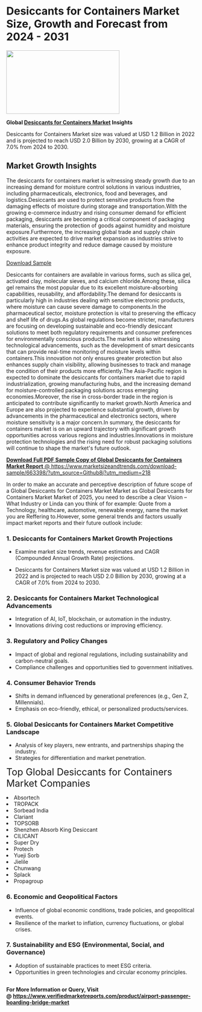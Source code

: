 <H1>Desiccants for Containers Market Size, Growth and Forecast from 2024 - 2031</H1><img class="aligncenter size-medium wp-image-584254" src="https://thirdeyenews.in/wp-content/uploads/2024/09/Global-Market-Research-300x168.jpeg" alt="" width="300" height="168" /><p><strong>Global&nbsp;<a href="https://www.marketsizeandtrends.com/download-sample/663398/?utm_source=Github8j?utm_medium=218">Desiccants for Containers Market</a> Insights</strong></p><p>Desiccants for Containers Market size was valued at USD 1.2 Billion in 2022 and is projected to reach USD 2.0 Billion by 2030, growing at a CAGR of 7.0% from 2024 to 2030.</p><p><h2>Market Growth Insights</h2> <p>The desiccants for containers market is witnessing steady growth due to an increasing demand for moisture control solutions in various industries, including pharmaceuticals, electronics, food and beverages, and logistics.Desiccants are used to protect sensitive products from the damaging effects of moisture during storage and transportation.With the growing e-commerce industry and rising consumer demand for efficient packaging, desiccants are becoming a critical component of packaging materials, ensuring the protection of goods against humidity and moisture exposure.Furthermore, the increasing global trade and supply chain activities are expected to drive market expansion as industries strive to enhance product integrity and reduce damage caused by moisture exposure.</p> <p><a href="#">Download Sample</a></p> <p>Desiccants for containers are available in various forms, such as silica gel, activated clay, molecular sieves, and calcium chloride.Among these, silica gel remains the most popular due to its excellent moisture-absorbing capabilities, reusability, and affordability.The demand for desiccants is particularly high in industries dealing with sensitive electronic products, where moisture can cause severe damage to components.In the pharmaceutical sector, moisture protection is vital to preserving the efficacy and shelf life of drugs.As global regulations become stricter, manufacturers are focusing on developing sustainable and eco-friendly desiccant solutions to meet both regulatory requirements and consumer preferences for environmentally conscious products.The market is also witnessing technological advancements, such as the development of smart desiccants that can provide real-time monitoring of moisture levels within containers.This innovation not only ensures greater protection but also enhances supply chain visibility, allowing businesses to track and manage the condition of their products more efficiently.The Asia-Pacific region is expected to dominate the desiccants for containers market due to rapid industrialization, growing manufacturing hubs, and the increasing demand for moisture-controlled packaging solutions across emerging economies.Moreover, the rise in cross-border trade in the region is anticipated to contribute significantly to market growth.North America and Europe are also projected to experience substantial growth, driven by advancements in the pharmaceutical and electronics sectors, where moisture sensitivity is a major concern.In summary, the desiccants for containers market is on an upward trajectory with significant growth opportunities across various regions and industries.Innovations in moisture protection technologies and the rising need for robust packaging solutions will continue to shape the market's future outlook.</p> <p><a href="#"></p><p><span class=""><strong>Download Full PDF Sample Copy of Global Desiccants for Containers Market Report</strong> @ <a href="https://www.marketsizeandtrends.com/download-sample/663398/?utm_source=Github8j?utm_medium=218" target="_blank">https://www.marketsizeandtrends.com/download-sample/663398/?utm_source=Github8j?utm_medium=218</a></span></p><p>In order to make an accurate and perceptive description of future scope of a Global&nbsp;Desiccants for Containers Market Market as Global&nbsp;Desiccants for Containers Market Market of 2025, you need to describe a clear Vision &ndash; What Industry or Linda can you think of for example: Quote from a Technology, healthcare, automotive, renewable energy, name the market you are Reffering to.However, some general trends and factors usually impact market reports and their future outlook include:</p><h3>1.&nbsp;<strong>Desiccants for Containers Market Growth Projections</strong></h3><ul><li>Examine market size trends, revenue estimates and CAGR (Compounded Annual Growth Rate) projections.</li><li><p>Desiccants for Containers Market size was valued at USD 1.2 Billion in 2022 and is projected to reach USD 2.0 Billion by 2030, growing at a CAGR of 7.0% from 2024 to 2030.</p></li></ul><h3>2.&nbsp;<strong>Desiccants for Containers Market Technological Advancements</strong></h3><ul><li>Integration of AI, IoT, blockchain, or automation in the industry.</li><li>Innovations driving cost reductions or improving efficiency.</li></ul><h3>3.&nbsp;<strong>Regulatory and Policy Changes</strong></h3><ul><li>Impact of global and regional regulations, including sustainability and carbon-neutral goals.</li><li>Compliance challenges and opportunities tied to government initiatives.</li></ul><h3>4.&nbsp;<strong>Consumer Behavior Trends</strong></h3><ul><li>Shifts in demand influenced by generational preferences (e.g., Gen Z, Millennials).</li><li>Emphasis on eco-friendly, ethical, or personalized products/services.</li></ul><h3>5.&nbsp;<strong>Global Desiccants for Containers Market Competitive Landscape</strong></h3><ul><li>Analysis of key players, new entrants, and partnerships shaping the industry.</li><li>Strategies for differentiation and market penetration.</li></ul><p data-pm-slice="1 1 []"><span style="color: inherit; font-family: inherit; font-size: 25px;">Top Global Desiccants for Containers Market Companies</span></p><div class="" data-test-id=""><p><li>Absortech</li><li> TROPACK</li><li> Sorbead India</li><li> Clariant</li><li> TOPSORB</li><li> Shenzhen Absorb King Desiccant</li><li> CILICANT</li><li> Super Dry</li><li> Protech</li><li> Yueji Sorb</li><li> Jielile</li><li> Chunwang</li><li> Splack</li><li> Propagroup</li></p></div><h3>6.&nbsp;<strong>Economic and Geopolitical Factors</strong></h3><ul><li>Influence of global economic conditions, trade policies, and geopolitical events.</li><li>Resilience of the market to inflation, currency fluctuations, or global crises.</li></ul><h3>7.&nbsp;<strong>Sustainability and ESG (Environmental, Social, and Governance)</strong></h3><ul><li>Adoption of sustainable practices to meet ESG criteria.</li><li>Opportunities in green technologies and circular economy principles.</li></ul><h2><strong style="font-size: 14px;">For More Information or Query, Visit @&nbsp;</strong><a style="background-color: #ffffff; font-size: 14px;" href="https://www.marketsizeandtrends.com/report/desiccants-for-containers-market/" target="_blank">https://www.verifiedmarketreports.com/product/airport-passenger-boarding-bridge-market</a></h2>